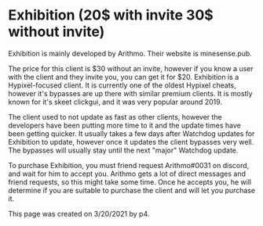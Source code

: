 # Exhibition (20$ with invite 30$ without invite)

Exhibition is mainly developed by Arithmo. Their website is minesense.pub.

The price for this client is $30 without an invite, however if you know a user with the client and they invite you, you can get it for $20.
Exhibition is a Hypixel-focused client. It is currently one of the oldest Hypixel cheats, however it's bypasses are up there with similar premium clients. It is mostly known for it's skeet clickgui, and it was very popular around 2019. 

The client used to not update as fast as other clients, however the developers have been putting more time to it and the update times have been getting quicker. It usually takes a few days after Watchdog updates for Exhibition to update, however once it updates the client bypasses very well. The bypasses will usually stay until the next "major" Watchdog update.

To purchase Exhibition, you must friend request Arithmo#0031 on discord, and wait for him to accept you. Arithmo gets a lot of direct messages and friend requests, so this might take some time. Once he accepts you, he will determine if you are suitable to purchase the client and will let you purchase it. 

This page was created on 3/20/2021 by p4.


